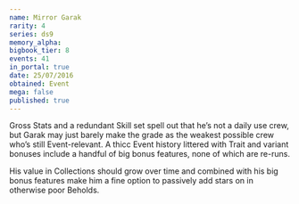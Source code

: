 ```yaml
---
name: Mirror Garak
rarity: 4
series: ds9
memory_alpha:
bigbook_tier: 8
events: 41
in_portal: true
date: 25/07/2016
obtained: Event
mega: false
published: true
---
```


Gross Stats and a redundant Skill set spell out that he’s not a daily use crew, but Garak may just barely make the grade as the weakest possible crew who’s still Event-relevant. A thicc Event history littered with Trait and variant bonuses include a handful of big bonus features, none of which are re-runs.

His value in Collections should grow over time and combined with his big bonus features make him a fine option to passively add stars on in otherwise poor Beholds.
